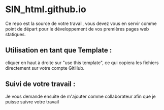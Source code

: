 # SIN_html.github.io
Ce repo est la source de votre travail, vous devez vous en servir comme point de départ pour le développement de vos premières pages web statiques.
## Utilisation en tant que Template :
cliquer en haut à droite sur "use this template", ce qui copiera les fichiers directement sur votre compte GitHub.
## Suivi de votre travail :
Je vous demande ensuite de m'ajouter comme collaborateur afin que je puisse suivre votre travail
